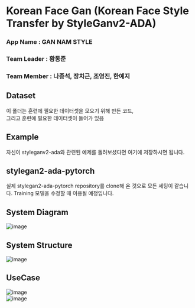 # Korean Face Gan (Korean Face Style Transfer by StyleGanv2-ADA)
### App Name : GAN NAM STYLE
### Team Leader : 황동준
### Team Member : 나종석, 장치근, 조영진, 한예지

## Dataset
이 폴더는 훈련에 필요한 데이터셋을 모으기 위해 만든 코드,  
그리고 훈련에 필요한 데이터셋이 들어가 있음

## Example
자신이 styleganv2-ada와 관련된 예제를 돌려보셨다면 여기에 저장하시면 됩니다.  

## stylegan2-ada-pytorch
실제 stylegan2-ada-pytorch repository를 clone해 온 것으로 모든 세팅이 같습니다. 
Training 모델을 수정할 때 이용될 예정입니다.

## System Diagram
![image](https://user-images.githubusercontent.com/51294226/130922275-eb05a101-e745-456b-a538-aa455e76918d.png)

## System Structure
![image](https://user-images.githubusercontent.com/51294226/130922400-3f0c7473-f756-4926-aa99-7c127b075f1e.png)

## UseCase
![image](https://user-images.githubusercontent.com/51294226/130928291-c42c9720-b7d8-4db3-ad73-89954dbbcc65.png)  
![image](https://user-images.githubusercontent.com/51294226/130927390-a64e9898-f26f-42cf-a3aa-849a65a8c17f.png)  
